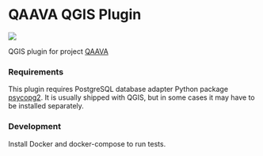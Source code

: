 QAAVA QGIS Plugin
================
![](https://github.com/GispoCoding/qaava-qgis-plugin/workflows/Tests/badge.svg)

QGIS plugin for project [QAAVA](https://github.com/GispoCoding/qaava)




### Requirements

This plugin requires PostgreSQL database adapter Python package
[psycopg2](https://pypi.org/project/psycopg2/). It is usually shipped with QGIS, but in 
some cases it may have to be installed separately.

### Development

Install Docker and docker-compose to run tests.